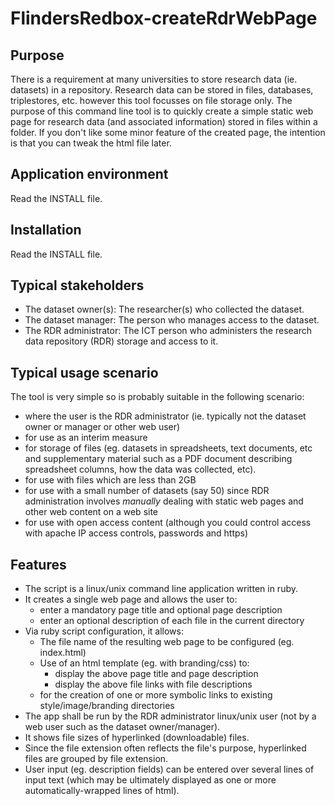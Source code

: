 FlindersRedbox-createRdrWebPage
===============================

Purpose
-------
There is a requirement at many universities to store research data
(ie. datasets) in a repository. Research data can be stored in files,
databases, triplestores, etc. however this tool focusses on file
storage only. The purpose of this command line tool is to quickly
create a simple static web page for research data (and associated
information) stored in files within a folder. If you don't like some
minor feature of the created page, the intention is that you can
tweak the html file later.

Application environment
-----------------------
Read the INSTALL file.

Installation
------------
Read the INSTALL file.

Typical stakeholders
--------------------
- The dataset owner(s): The researcher(s) who collected the dataset.
- The dataset manager: The person who manages access to the dataset.
- The RDR administrator: The ICT person who administers the research
  data repository (RDR) storage and access to it.

Typical usage scenario
----------------------
The tool is very simple so is probably suitable in the following scenario:
- where the user is the RDR administrator (ie. typically not the dataset
  owner or manager or other web user)
- for use as an interim measure
- for storage of files (eg. datasets in spreadsheets, text documents, etc
  and supplementary material such as a PDF document describing spreadsheet
  columns, how the data was collected, etc).
- for use with files which are less than 2GB
- for use with a small number of datasets (say 50) since RDR administration
  involves *manually* dealing with static web pages and other web content on
  a web site
- for use with open access content (although you could control access with
  apache IP access controls, passwords and https)

Features
--------
- The script is a linux/unix command line application written in ruby.
- It creates a single web page and allows the user to:
  * enter a mandatory page title and optional page description
  * enter an optional description of each file in the current directory
- Via ruby script configuration, it allows:
  * The file name of the resulting web page to be configured (eg. index.html)
  * Use of an html template (eg. with branding/css) to:
    - display the above page title and page description
    - display the above file links with file descriptions
  * for the creation of one or more symbolic links to existing style/image/branding
    directories
- The app shall be run by the RDR administrator linux/unix user (not by a web
  user such as the dataset owner/manager).
- It shows file sizes of hyperlinked (downloadable) files.
- Since the file extension often reflects the file's purpose, hyperlinked
  files are grouped by file extension.
- User input (eg. description fields) can be entered over several lines of
  input text (which may be ultimately displayed as one or more
  automatically-wrapped lines of html).

